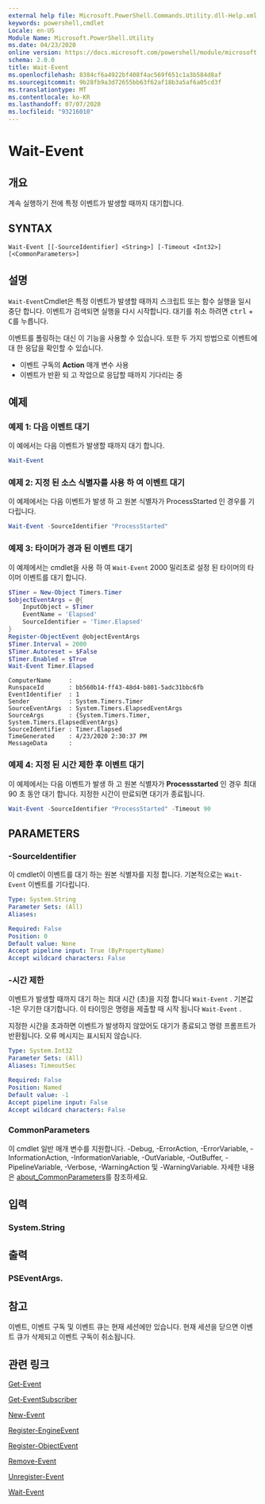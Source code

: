 ```yaml
---
external help file: Microsoft.PowerShell.Commands.Utility.dll-Help.xml
keywords: powershell,cmdlet
Locale: en-US
Module Name: Microsoft.PowerShell.Utility
ms.date: 04/23/2020
online version: https://docs.microsoft.com/powershell/module/microsoft.powershell.utility/wait-event?view=powershell-6&WT.mc_id=ps-gethelp
schema: 2.0.0
title: Wait-Event
ms.openlocfilehash: 8384cf6a4922bf408f4ac569f651c1a3b584d8af
ms.sourcegitcommit: 9b28fb9a3d72655bb63f62af18b3a5af6a05cd3f
ms.translationtype: MT
ms.contentlocale: ko-KR
ms.lasthandoff: 07/07/2020
ms.locfileid: "93216010"
---
```

# Wait-Event

## 개요
계속 실행하기 전에 특정 이벤트가 발생할 때까지 대기합니다.

## SYNTAX

```
Wait-Event [[-SourceIdentifier] <String>] [-Timeout <Int32>] [<CommonParameters>]
```

## 설명

`Wait-Event`Cmdlet은 특정 이벤트가 발생할 때까지 스크립트 또는 함수 실행을 일시 중단 합니다. 이벤트가 검색되면 실행을 다시 시작합니다. 대기를 취소 하려면 <kbd>ctrl</kbd> + <kbd>C</kbd>를 누릅니다.

이벤트를 폴링하는 대신 이 기능을 사용할 수 있습니다. 또한 두 가지 방법으로 이벤트에 대 한 응답을 확인할 수 있습니다.

- 이벤트 구독의 **Action** 매개 변수 사용
- 이벤트가 반환 되 고 작업으로 응답할 때까지 기다리는 중

## 예제

### 예제 1: 다음 이벤트 대기

이 예에서는 다음 이벤트가 발생할 때까지 대기 합니다.

```powershell
Wait-Event
```

### 예제 2: 지정 된 소스 식별자를 사용 하 여 이벤트 대기

이 예제에서는 다음 이벤트가 발생 하 고 원본 식별자가 ProcessStarted 인 경우를 기다립니다.

```powershell
Wait-Event -SourceIdentifier "ProcessStarted"
```

### 예제 3: 타이머가 경과 된 이벤트 대기

이 예제에서는 cmdlet을 사용 하 여 `Wait-Event` 2000 밀리초로 설정 된 타이머의 타이머 이벤트를 대기 합니다.

```powershell
$Timer = New-Object Timers.Timer
$objectEventArgs = @{
    InputObject = $Timer
    EventName = 'Elapsed'
    SourceIdentifier = 'Timer.Elapsed'
}
Register-ObjectEvent @objectEventArgs
$Timer.Interval = 2000
$Timer.Autoreset = $False
$Timer.Enabled = $True
Wait-Event Timer.Elapsed
```

```Output
ComputerName     :
RunspaceId       : bb560b14-ff43-48d4-b801-5adc31bbc6fb
EventIdentifier  : 1
Sender           : System.Timers.Timer
SourceEventArgs  : System.Timers.ElapsedEventArgs
SourceArgs       : {System.Timers.Timer, System.Timers.ElapsedEventArgs}
SourceIdentifier : Timer.Elapsed
TimeGenerated    : 4/23/2020 2:30:37 PM
MessageData      :
```

### 예제 4: 지정 된 시간 제한 후 이벤트 대기

이 예제에서는 다음 이벤트가 발생 하 고 원본 식별자가 **Processstarted** 인 경우 최대 90 초 동안 대기 합니다. 지정한 시간이 만료되면 대기가 종료됩니다.

```powershell
Wait-Event -SourceIdentifier "ProcessStarted" -Timeout 90
```

## PARAMETERS

### -SourceIdentifier

이 cmdlet이 이벤트를 대기 하는 원본 식별자를 지정 합니다.
기본적으로는 `Wait-Event` 이벤트를 기다립니다.

```yaml
Type: System.String
Parameter Sets: (All)
Aliases:

Required: False
Position: 0
Default value: None
Accept pipeline input: True (ByPropertyName)
Accept wildcard characters: False
```

### -시간 제한

이벤트가 발생할 때까지 대기 하는 최대 시간 (초)을 지정 합니다 `Wait-Event` . 기본값 -1은 무기한 대기합니다. 이 타이밍은 명령을 제출할 때 시작 됩니다 `Wait-Event` .

지정한 시간을 초과하면 이벤트가 발생하지 않았어도 대기가 종료되고 명령 프롬프트가 반환됩니다. 오류 메시지는 표시되지 않습니다.

```yaml
Type: System.Int32
Parameter Sets: (All)
Aliases: TimeoutSec

Required: False
Position: Named
Default value: -1
Accept pipeline input: False
Accept wildcard characters: False
```

### CommonParameters

이 cmdlet 일반 매개 변수를 지원합니다. -Debug, -ErrorAction, -ErrorVariable, -InformationAction, -InformationVariable, -OutVariable, -OutBuffer, -PipelineVariable, -Verbose, -WarningAction 및 -WarningVariable. 자세한 내용은 [about_CommonParameters](https://go.microsoft.com/fwlink/?LinkID=113216)를 참조하세요.

## 입력

### System.String

## 출력

### PSEventArgs.

## 참고

이벤트, 이벤트 구독 및 이벤트 큐는 현재 세션에만 있습니다. 현재 세션을 닫으면 이벤트 큐가 삭제되고 이벤트 구독이 취소됩니다.

## 관련 링크

[Get-Event](Get-Event.md)

[Get-EventSubscriber](Get-EventSubscriber.md)

[New-Event](New-Event.md)

[Register-EngineEvent](Register-EngineEvent.md)

[Register-ObjectEvent](Register-ObjectEvent.md)

[Remove-Event](Remove-Event.md)

[Unregister-Event](Unregister-Event.md)

[Wait-Event](Wait-Event.md)
